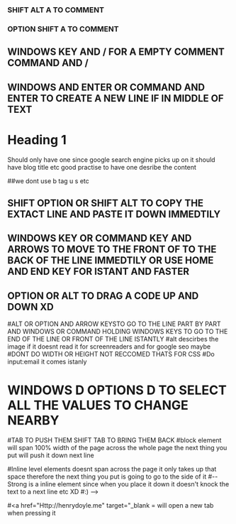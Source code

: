 <!-- SHIFT ALT A TO COMMENT -->
<!-- OPTION SHIFT A -->
### SHIFT ALT A TO COMMENT
### OPTION SHIFT A TO COMMENT
## WINDOWS KEY AND / FOR A EMPTY COMMENT COMMAND AND /
## WINDOWS AND ENTER OR COMMAND AND ENTER TO CREATE A NEW LINE IF IN MIDDLE OF TEXT  
  ## <h1>Heading 1</h1> Should only have one since google search engine picks up on it should have blog title etc good practise to have one desribe the content 
  ##we dont use b tag u s etc
  ## SHIFT OPTION OR SHIFT ALT TO COPY THE EXTACT LINE AND PASTE IT DOWN IMMEDTILY
  ## WINDOWS KEY OR COMMAND KEY AND ARROWS TO MOVE TO THE FRONT OF TO THE BACK OF THE LINE IMMEDTILY OR USE HOME AND END KEY FOR ISTANT AND FASTER
## OPTION OR ALT TO DRAG A CODE UP AND DOWN XD
#ALT OR OPTION  AND ARROW KEYSTO GO TO THE LINE PART BY PART AND WINDOWS OR COMMAND HOLDING WINDOWS KEYS TO GO TO THE END OF THE LINE OR FRONT OF THE LINE ISTANTLY
#alt descirbes the image if it doesnt read it for screenreaders and for google seo maybe
#DONT DO WIDTH OR HEIGHT NOT RECCOMED THATS FOR CSS
#Do input:email it comes istanly
# WINDOWS D OPTIONS D TO SELECT ALL THE VALUES TO CHANGE NEARBY
#TAB TO PUSH THEM SHIFT TAB TO BRING THEM BACK
#block element will span 100% width of the page across the whole page the next thing you put will push it down next line

#Inline level elements doesnt span across the page it only takes up that space therefore the next thing you put is going to go to the side of it
      #-- Strong is a inline element since when you place it down it doesn't knock the text to a next line etc XD #:) -->


  #<a href="Http://henrydoyle.me" target="_blank = will open a new tab when pressing it